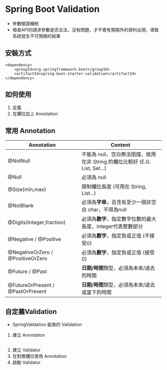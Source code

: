 # Spring Boot Validation
* 參數驗證機制
* 檢查API的請求參數是否合法，沒有問題，才不會有預期外的資料出現，導致系統發生不可預期的結果

## 安裝方式
```
<dependency>
    <groupId>org.springframework.boot</groupId>
    <artifactId>spring-boot-starter-validation</artifactId>
</dependency>
```

## 如何使用
1. 定義
2. 在欄位加上 Annotation

## 常用 Annotation
| Annotation     | Content  |
|---             |---       |
|@NotNull        | 不能為 null，空白無法阻擋，故用在非 String 的欄位比較好 (E.G. List, Set...)|
|@Null           | 必須為 null |
|@Size(min,max)  | 限制欄位長度 (可用在 String, List...)   |
|@NotBlank       | 必須為**字串**，且含有至少一個非空白 char，不得為null          |
|@Digits(integer,fraction) | 必須為**數字**，指定數字位數的最大長度，integer代表整數部分   | 
|@Negative / @Positive | 必須為**數字**，指定負或正值 (不接受0)      | 
|@NegativeOrZero / @PositiveOrZero | 必須為**數字**，指定負或正值 (接受0)   |
|@Future / @Past  | **日期/時間**類型，必須為未來/過去的時間        |
|@FutureOrPresent / @PastOrPresent | **日期/時間**類型，必須為未來/過去 或當下的時間       |

## 自定義Validation
* SpringValidation 能做的 Validation
1. 建立 Annotation
   ```java

   ```
2. 建立 Validator
3. 在對應欄位使用 Annotation
4. 啟動 Validator